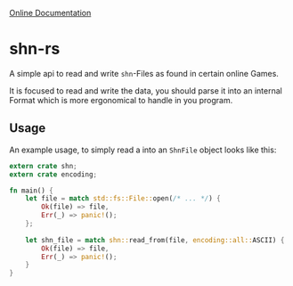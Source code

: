 [Online Documentation][docs]

# shn-rs

A simple api to read and write `shn`-Files as found in certain online Games.

It is focused to read and write the data, you should parse it into an internal
Format which is more ergonomical to handle in you program.

## Usage

An example usage, to simply read a into an `ShnFile` object looks like this:

```rust
extern crate shn;
extern crate encoding;

fn main() {
    let file = match std::fs::File::open(/* ... */) {
        Ok(file) => file,
        Err(_) => panic!();
    };
    
    let shn_file = match shn::read_from(file, encoding::all::ASCII) {
        Ok(file) => file,
        Err(_) => panic!();
    }
}
```

[docs]: https://skeleten.github.io/shn-rs/shn
